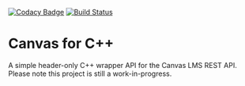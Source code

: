 [![Codacy Badge](https://api.codacy.com/project/badge/Grade/1bb776548b984a57b0e216a6676f0d01)](https://app.codacy.com/manual/asuradev99/Canvaspp?utm_source=github.com&utm_medium=referral&utm_content=asuradev99/Canvaspp&utm_campaign=Badge_Grade_Dashboard)
[![Build Status](https://circleci.com/gh/asuradev99/CppCanvas.svg?style=shield)](https://circleci.com/gh/asuradev99/CppCanvas)
# Canvas for C++
A simple header-only C++ wrapper API for the Canvas LMS REST API. 
Please note this project is still a work-in-progress.
